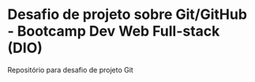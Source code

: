 # Desafio de projeto sobre Git/GitHub - Bootcamp Dev Web Full-stack (DIO)
Repositório para desafio de projeto Git
